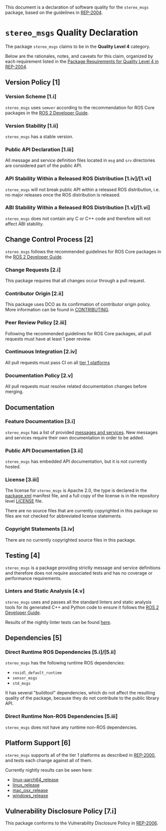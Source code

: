 This document is a declaration of software quality for the `stereo_msgs` package, based on the guidelines in [REP-2004](https://www.ros.org/reps/rep-2004.html).

# `stereo_msgs` Quality Declaration

The package `stereo_msgs` claims to be in the **Quality Level 4** category.

Below are the rationales, notes, and caveats for this claim, organized by each requirement listed in the [Package Requirements for Quality Level 4 in REP-2004](https://www.ros.org/reps/rep-2004.html).

## Version Policy [1]

### Version Scheme [1.i]

`stereo_msgs` uses `semver` according to the recommendation for ROS Core packages in the [ROS 2 Developer Guide](https://index.ros.org/doc/ros2/Contributing/Developer-Guide/#versioning).

### Version Stability [1.ii]

`stereo_msgs` has a stable version.

### Public API Declaration [1.iii]

All message and service definition files located in `msg` and `srv` directories are considered part of the public API.

### API Stability Within a Released ROS Distribution [1.iv]/[1.vi]

`stereo_msgs` will not break public API within a released ROS distribution, i.e. no major releases once the ROS distribution is released.

### ABI Stability Within a Released ROS Distribution [1.v]/[1.vi]

`stereo_msgs` does not contain any C or C++ code and therefore will not affect ABI stability.

## Change Control Process [2]

`stereo_msgs` follows the recommended guidelines for ROS Core packages in the [ROS 2 Developer Guide](https://index.ros.org/doc/ros2/Contributing/Developer-Guide/#package-requirements).

### Change Requests [2.i]

This package requires that all changes occur through a pull request.

### Contributor Origin [2.ii]

This package uses DCO as its confirmation of contributor origin policy. More information can be found in [CONTRIBUTING](../CONTRIBUTING.md).

### Peer Review Policy [2.iii]

Following the recommended guidelines for ROS Core packages, all pull requests must have at least 1 peer review.

### Continuous Integration [2.iv]

All pull requests must pass CI on all [tier 1 platforms](https://www.ros.org/reps/rep-2000.html#support-tiers)

### Documentation Policy [2.v]

All pull requests must resolve related documentation changes before merging.

## Documentation

### Feature Documentation [3.i]

`stereo_msgs` has a list of provided [messages and services](README.md).
New messages and services require their own documentation in order to be added.

### Public API Documentation [3.ii]

`stereo_msgs` has embedded API documentation, but it is not currently hosted.

### License [3.iii]

The license for `stereo_msgs` is Apache 2.0, the type is declared in the [package.xml](package.xml) manifest file, and a full copy of the license is in the repository level [LICENSE](../LICENSE) file.

There are no source files that are currently copyrighted in this package so files are not checked for abbreviated license statements.

### Copyright Statements [3.iv]

There are no currently copyrighted source files in this package.

## Testing [4]

`stereo_msgs` is a package providing strictly message and service definitions and therefore does not require associated tests and has no coverage or performance requirements.

### Linters and Static Analysis [4.v]

`stereo_msgs` uses and passes all the standard linters and static analysis tools for its generated C++ and Python code to ensure it follows the [ROS 2 Developer Guide](https://index.ros.org/doc/ros2/Contributing/Developer-Guide/#linters).

Results of the nightly linter tests can be found [here](http://build.ros2.org/view/Epr/job/Epr__common_interfaces__ubuntu_bionic_amd64/lastBuild/testReport/stereo_msgs/).

## Dependencies [5]

### Direct Runtime ROS Dependencies [5.i]/[5.ii]

`stereo_msgs` has the following runtime ROS dependencies:
* `rosidl_default_runtime`
* `sensor_msgs`
* `std_msgs`

It has several "buildtool" dependencies, which do not affect the resulting quality of the package, because they do not contribute to the public library API.

### Direct Runtime Non-ROS Dependencies [5.iii]

`stereo_msgs` does not have any runtime non-ROS dependencies.

## Platform Support [6]

`stereo_msgs` supports all of the tier 1 platforms as described in [REP-2000](https://www.ros.org/reps/rep-2000.html#support-tiers), and tests each change against all of them.

Currently nightly results can be seen here:
* [linux-aarch64_release](https://ci.ros2.org/view/nightly/job/nightly_linux-aarch64_release/lastBuild/testReport/stereo_msgs/)
* [linux_release](https://ci.ros2.org/view/nightly/job/nightly_linux_release/lastBuild/testReport/stereo_msgs/)
* [mac_osx_release](https://ci.ros2.org/view/nightly/job/nightly_osx_release/lastBuild/testReport/stereo_msgs/)
* [windows_release](https://ci.ros2.org/view/nightly/job/nightly_win_rel/lastBuild/testReport/stereo_msgs/)

## Vulnerability Disclosure Policy [7.i]

This package conforms to the Vulnerability Disclosure Policy in [REP-2006](https://www.ros.org/reps/rep-2006.html).
